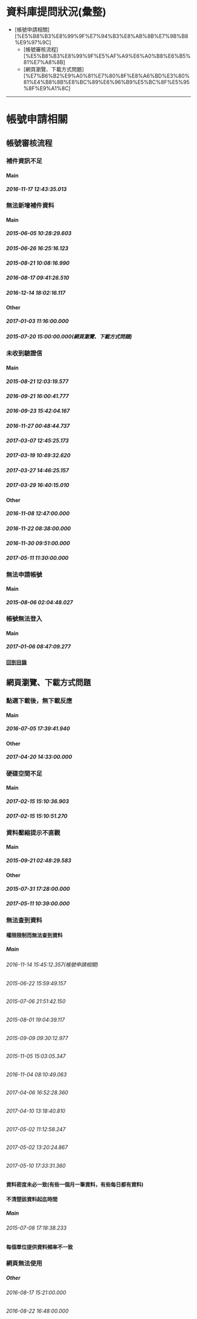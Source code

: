 # 資料庫提問狀況(彙整)
<!-- MarkdownTOC -->

- [帳號申請相關][%E5%B8%B3%E8%99%9F%E7%94%B3%E8%AB%8B%E7%9B%B8%E9%97%9C]
	- [帳號審核流程][%E5%B8%B3%E8%99%9F%E5%AF%A9%E6%A0%B8%E6%B5%81%E7%A8%8B]
	- [網頁瀏覽、下載方式問題][%E7%B6%B2%E9%A0%81%E7%80%8F%E8%A6%BD%E3%80%81%E4%B8%8B%E8%BC%89%E6%96%B9%E5%BC%8F%E5%95%8F%E9%A1%8C]

<!-- /MarkdownTOC -->

---

# 帳號申請相關
## 帳號審核流程
### 補件資訊不足
#### Main
##### 2016-11-17 12:43:35.013
### 無法新增補件資料
#### Main
##### 2015-06-05 10:28:29.603
##### 2015-06-26 16:25:16.123
##### 2015-08-21 10:08:16.990
##### 2016-08-17 09:41:26.510
##### 2016-12-14 18:02:16.117
#### Other
##### 2017-01-03 11:16:00.000
##### 2015-07-20 15:00:00.000(網頁瀏覽、下載方式問題)
### 未收到驗證信
#### Main
##### 2015-08-21 12:03:19.577
##### 2016-09-21 16:00:41.777
##### 2016-09-23 15:42:04.167
##### 2016-11-27 00:48:44.737
##### 2017-03-07 12:45:25.173
##### 2017-03-19 10:49:32.620
##### 2017-03-27 14:46:25.157
##### 2017-03-29 16:40:15.010
#### Other
##### 2016-11-08 12:47:00.000
##### 2016-11-22 08:38:00.000
##### 2016-11-30 09:51:00.000
##### 2017-05-11 11:30:00.000
### 無法申請帳號
#### Main
##### 2015-08-06 02:04:48.027
### 帳號無法登入
#### Main
##### 2017-01-06 08:47:09.277

**[回到目錄](#資料庫提問狀況(彙整))**

## 網頁瀏覽、下載方式問題
### 點選下載後，無下載反應
#### Main
##### 2016-07-05 17:39:41.940
#### Other
##### 2017-04-20 14:33:00.000
### 硬碟空間不足
#### Main
##### 2017-02-15 15:10:36.903
##### 2017-02-15 15:10:51.270
### 資料壓縮提示不直觀
#### Main
##### 2015-09-21 02:48:29.583
#### Other
##### 2015-07-31 17:28:00.000
##### 2017-05-11 10:39:00.000
### 無法查到資料
#### 權限限制而無法查到資料
##### Main
###### 2016-11-14 15:45:12.357(帳號申請相關)
###### 2015-06-22 15:59:49.157
###### 2015-07-06 21:51:42.150
###### 2015-08-01 19:04:39.117
###### 2015-09-09 09:30:12.977
###### 2015-11-05 15:03:05.347
###### 2016-11-04 08:10:49.063
###### 2017-04-06 16:52:28.360
###### 2017-04-10 13:18:40.810
###### 2017-05-02 11:12:58.247
###### 2017-05-02 13:20:24.867
###### 2017-05-10 17:33:31.360
#### 資料密度未必一致(有些一個月一筆資料，有些每日都有資料)
#### 不清楚該資料起迄時間
##### Main
###### 2015-07-08 17:18:38.233
#### 每個單位提供資料頻率不一致
### 網頁無法使用
##### Other
###### 2016-08-17 15:21:00.000
###### 2016-08-22 16:48:00.000

